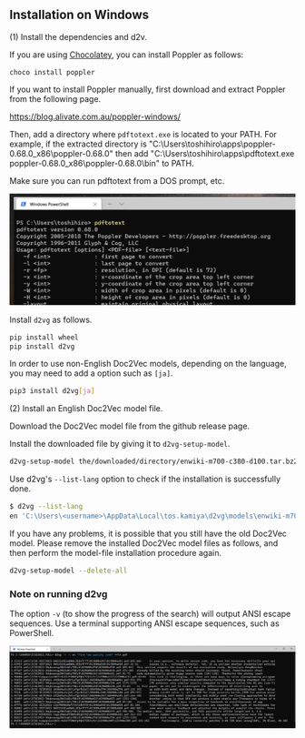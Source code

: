 ## Installation on Windows

(1) Install the dependencies and d2v.

If you are using [Chocolatey](https://chocolatey.org/), you can install Poppler as follows:

```
choco install poppler
```

If you want to install Poppler manually, first download and extract Poppler from the following page.

https://blog.alivate.com.au/poppler-windows/

Then, add a directory where `pdftotext.exe` is located to your PATH. For example, if the extracted directory is "C:\Users\toshihiro\apps\poppler-0.68.0_x86\poppler-0.68.0" then add "C:\Users\toshihiro\apps\pdftotext.exe poppler-0.68.0_x86\poppler-0.68.0\bin\" to PATH.

Make sure you can run pdftotext from a DOS prompt, etc.

![](images/win-pdftotext.png)

Install `d2vg` as follows.

```
pip install wheel
pip install d2vg
```

In order to use non-English Doc2Vec models, depending on the language, you may need to add a option such as `[ja]`.

```sh
pip3 install d2vg[ja]
```

(2) Install an English Doc2Vec model file.

Download the Doc2Vec model file from the github release page.

Install the downloaded file by giving it to `d2vg-setup-model`.

```sh
d2vg-setup-model the/downloaded/directory/enwiki-m700-c380-d100.tar.bz2
```

Use d2vg's ``--list-lang`` option to check if the installation is successfully done.

```sh
$ d2vg --list-lang
en 'C:\Users\<username>\AppData\Local\tos.kamiya\d2vg\models\enwiki-m700-c380-d100/en.ref'
```

If you have any problems, it is possible that you still have the old Doc2Vec model.
Please remove the installed Doc2Vec model files as follows, and then perform the model-file installation procedure again.

```sh
d2vg-setup-model --delete-all
```

### Note on running d2vg

The option `-v` (to show the progress of the search) will output ANSI escape sequences.
Use a terminal supporting ANSI escape sequences, such as PowerShell.

![](images/win-example-powershell.png)
